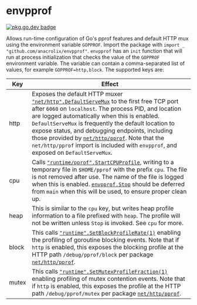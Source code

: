 # envpprof

[![pkg.go.dev badge](https://img.shields.io/badge/pkg.go.dev-reference-blue)](https://pkg.go.dev/github.com/anacrolix/envpprof)

Allows run-time configuration of Go's pprof features and default HTTP mux using the environment variable `GOPPROF`. Import the package with `import _ "github.com/anacrolix/envpprof"`. `envpprof` has an `init` function that will run at process initialization that checks the value of the `GOPPROF` environment variable. The variable can contain a comma-separated list of values, for example `GOPPROF=http,block`. The supported keys are:

Key | Effect
--- | ------
http | Exposes the default HTTP muxer [`"net/http".DefaultServeMux`](https://pkg.go.dev/net/http?tab=doc#pkg-variables) to the first free TCP port after `6060` on `localhost`. The process PID, and location are logged automatically when this is enabled. `DefaultServeMux` is frequently the default location to expose status, and debugging endpoints, including those provided by [`net/http/pprof`](https://pkg.go.dev/net/http/pprof?tab=doc). Note that the `net/http/pprof` import is included with `envpprof`, and exposed on `DefaultServeMux`.
cpu |Calls [`"runtime/pprof".StartCPUProfile`](https://pkg.go.dev/runtime/pprof?tab=doc#StartCPUProfile), writing to a temporary file in `$HOME/pprof` with the prefix `cpu`. The file is not removed after use. The name of the file is logged when this is enabled. [`envpprof.Stop`](https://pkg.go.dev/github.com/anacrolix/envpprof?tab=doc#Stop) should be deferred from `main` when this will be used, to ensure proper clean up.
heap |This is similar to the `cpu` key, but writes heap profile information to a file prefixed with `heap`. The profile will not be written unless `Stop` is invoked. See `cpu` for more. 
block | This calls [`"runtime".SetBlockProfileRate(1)`](https://pkg.go.dev/runtime?tab=doc#SetBlockProfileRate) enabling the profiling of goroutine blocking events. Note that if `http` is enabled, this exposes the blocking profile at the HTTP path `/debug/pprof/block` per package [`net/http/pprof`](https://pkg.go.dev/net/http/pprof?tab=doc#pkg-overview).
mutex | This calls [`"runtime".SetMutexProfileFraction(1)`](https://pkg.go.dev/runtime?tab=doc#SetMutexProfileFraction) enabling profiling of mutex contention events. Note that if `http` is enabled, this exposes the profile at the HTTP path `/debug/pprof/mutex` per package [`net/http/pprof`](https://pkg.go.dev/net/http/pprof?tab=doc#pkg-overview).

